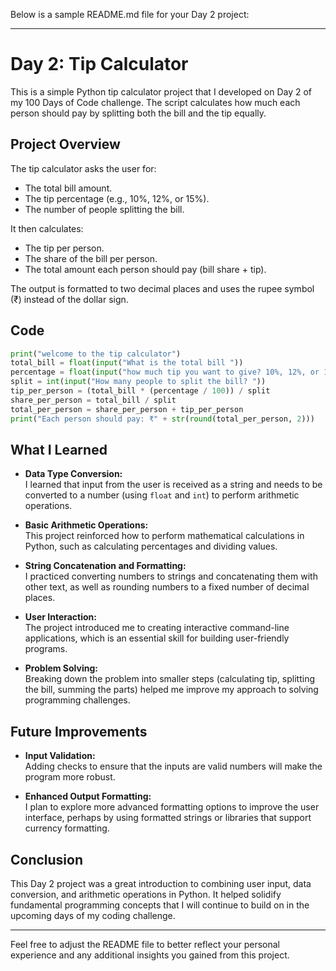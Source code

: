 Below is a sample README.md file for your Day 2 project:

---

# Day 2: Tip Calculator

This is a simple Python tip calculator project that I developed on Day 2 of my 100 Days of Code challenge. The script calculates how much each person should pay by splitting both the bill and the tip equally.

## Project Overview

The tip calculator asks the user for:
- The total bill amount.
- The tip percentage (e.g., 10%, 12%, or 15%).
- The number of people splitting the bill.

It then calculates:
- The tip per person.
- The share of the bill per person.
- The total amount each person should pay (bill share + tip).

The output is formatted to two decimal places and uses the rupee symbol (₹) instead of the dollar sign.

## Code

```python
print("welcome to the tip calculator")
total_bill = float(input("What is the total bill "))
percentage = float(input("how much tip you want to give? 10%, 12%, or 15%? "))
split = int(input("How many people to split the bill? "))
tip_per_person = (total_bill * (percentage / 100)) / split
share_per_person = total_bill / split
total_per_person = share_per_person + tip_per_person
print("Each person should pay: ₹" + str(round(total_per_person, 2)))
```

## What I Learned

- **Data Type Conversion:**  
  I learned that input from the user is received as a string and needs to be converted to a number (using `float` and `int`) to perform arithmetic operations.

- **Basic Arithmetic Operations:**  
  This project reinforced how to perform mathematical calculations in Python, such as calculating percentages and dividing values.

- **String Concatenation and Formatting:**  
  I practiced converting numbers to strings and concatenating them with other text, as well as rounding numbers to a fixed number of decimal places.

- **User Interaction:**  
  The project introduced me to creating interactive command-line applications, which is an essential skill for building user-friendly programs.

- **Problem Solving:**  
  Breaking down the problem into smaller steps (calculating tip, splitting the bill, summing the parts) helped me improve my approach to solving programming challenges.

## Future Improvements

- **Input Validation:**  
  Adding checks to ensure that the inputs are valid numbers will make the program more robust.

- **Enhanced Output Formatting:**  
  I plan to explore more advanced formatting options to improve the user interface, perhaps by using formatted strings or libraries that support currency formatting.

## Conclusion

This Day 2 project was a great introduction to combining user input, data conversion, and arithmetic operations in Python. It helped solidify fundamental programming concepts that I will continue to build on in the upcoming days of my coding challenge.

---

Feel free to adjust the README file to better reflect your personal experience and any additional insights you gained from this project.

